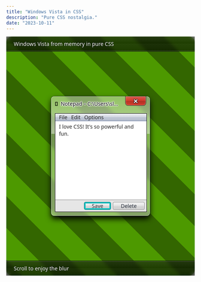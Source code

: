 ```yaml
---
title: "Windows Vista in CSS"
description: "Pure CSS nostalgia."
date: "2023-10-11"
---
```


<div class="crime-frame frame sharp">
  <div
    style="
      user-select: none;
      font-family: system-ui, sans-serif;
      background: repeating-linear-gradient(
          45deg,
          rgb(51, 102, 0) 0px,
          rgb(51, 102, 0) 60px,
          rgb(77, 153, 0) 60px,
          rgb(77, 153, 0) 120px
        )
        fixed;
      color: white;
      border-radius: 1rem;
    "
  >
    <div
      style="
        text-shadow: black 0px 0px 2px;
        backdrop-filter: blur(4px);
        background: linear-gradient(
          rgba(26, 26, 26, 0.6),
          rgba(0, 0, 0, 0.6) 50%,
          rgba(13, 13, 13, 0.6) 50%,
          rgba(0, 0, 0, 0.6)
        );
        padding: 10px 20px;
        border-bottom: 1px solid rgba(0, 0, 0, 0.8);
        box-shadow: rgba(255, 255, 255, 0.2) 0px -1px 0px 0px inset;
      "
    >
      Windows Vista from memory in pure CSS
    </div>
    <div
      style="
        margin: 3vmax;
        border-radius: 8px;
        box-shadow: rgba(255, 255, 255, 0.5) 0px 0px 0px 1px inset,
          rgba(0, 0, 0, 0.5) 0px 0px 0px 1px, black 0px 8px 16px;
        backdrop-filter: blur(4px);
        background: linear-gradient(
          rgba(255, 255, 255, 0.4),
          rgba(255, 255, 255, 0.6) 100px,
          rgba(255, 255, 255, 0.3) 100px,
          rgba(255, 255, 255, 0.4)
        );
        display: flex;
        flex-direction: column;
        padding: 10px;
      "
    >
      <div
        style="
          display: flex;
          padding-bottom: 10px;
          color: rgb(0, 0, 0);
          text-shadow: white 0px 1px 2px, white 0px -1px 2px, white 1px 0px 2px,
            white -1px 0px 2px, white 0px 0px 2px, white 0px 0px 4px;
        "
      >
        <div
          style="
            overflow: hidden;
            text-overflow: ellipsis;
            white-space: nowrap;
            padding-right: 1rem;
          "
        >
          <span
            style="
              text-shadow: black 0px 0px 1px, black 0px 0px 1px,
                black 0px 0px 1px;
            "
            >📝</span
          >&nbsp;&nbsp;Notepad – C:\Users\slime\Desktop\example.txt
        </div>
        <div style="flex: 1 1 auto"></div>
        <div
          style="
            color: white;
            background: linear-gradient(
                rgba(235, 71, 71, 0.8),
                rgba(230, 26, 26, 0.8) 50%,
                rgba(184, 20, 20, 0.8) 50%,
                rgba(230, 26, 26, 0.8)
              )
              padding-box;
            font-weight: bold;
            padding: 0px 20px;
            position: relative;
            top: -10px;
            border-radius: 0px 0px 8px 8px;
            font-size: 24px;
            line-height: 1;
            border-width: 0px 1px 1px;
            border-style: none solid solid;
            border-color: currentcolor rgba(0, 0, 0, 0.8) rgba(0, 0, 0, 0.8);
            border-image: none;
            box-shadow: rgba(255, 255, 255, 0.4) 0px 0px 0px 1px inset;
            text-shadow: black 0px 1px 1px, black 0px -1px 1px,
              black 1px 0px 1px, black -1px 0px 1px;
          "
        >
          ×
        </div>
      </div>
      <div
        style="
          width: 100%;
          height: 100%;
          background: rgb(230, 230, 230);
          color: rgb(38, 38, 38);
          box-shadow: rgba(255, 255, 255, 0.2) 0px 0px 0px 1px;
          border-radius: 0.5px;
          border: 1px solid rgb(0, 0, 0);
          display: flex;
          flex-direction: column;
          justify-content: space-between;
          align-items: stretch;
        "
      >
        <div
          style="
            flex-wrap: wrap;
            display: flex;
            gap: 10px;
            padding: 0px 10px;
            background: linear-gradient(
              rgb(240, 241, 245),
              rgb(209, 214, 224) 50%,
              rgb(194, 201, 214) 50%,
              rgb(179, 187, 204)
            );
            border-bottom: 1px solid rgb(102, 119, 153);
          "
        >
          <div>File</div>
          <div>Edit</div>
          <div>Options</div>
        </div>
        <div
          style="
            background: white;
            padding: 5px 10px;
            min-height: 200px;
            border-bottom: 1px solid rgb(136, 136, 136);
            flex: 1 1 auto;
          "
        >
          I love CSS! It's so powerful and fun.
        </div>
        <div
          style="
            display: flex;
            flex-wrap: wrap;
            justify-content: end;
            gap: 5px;
            padding: 5px;
          "
        >
          <div
            style="
              background: linear-gradient(
                rgb(242, 242, 242),
                rgb(230, 230, 230) 50%,
                rgb(217, 217, 217) 50%,
                rgb(204, 204, 204)
              );
              border: 1px solid rgb(0, 102, 102);
              color: rgb(41, 48, 61);
              padding: 0px 20px;
              border-radius: 4px;
              box-shadow: rgb(0, 204, 204) 0px 0px 0px 2px inset,
                rgb(0, 179, 179) 0px 0px 0px 3px inset;
            "
          >
            Save
          </div>
          <div
            style="
              background: linear-gradient(
                rgb(242, 242, 242),
                rgb(230, 230, 230) 50%,
                rgb(217, 217, 217) 50%,
                rgb(204, 204, 204)
              );
              box-shadow: rgba(255, 255, 255, 0.5) 0px 0px 0px 1px inset;
              border: 1px solid rgb(128, 128, 128);
              color: rgb(41, 48, 61);
              padding: 0px 20px;
              border-radius: 4px;
            "
          >
            Delete
          </div>
        </div>
      </div>
    </div>
    <div
      style="
        text-shadow: black 0px 0px 2px;
        backdrop-filter: blur(4px);
        background: linear-gradient(
          rgba(26, 26, 26, 0.6),
          rgba(0, 0, 0, 0.6) 50%,
          rgba(13, 13, 13, 0.6) 50%,
          rgba(0, 0, 0, 0.6)
        );
        padding: 10px 20px;
        border-top: 1px solid rgba(0, 0, 0, 0.8);
        box-shadow: rgba(255, 255, 255, 0.2) 0px 1px 0px 0px inset;
      "
    >
      Scroll to enjoy the blur
    </div>
  </div>
</div>
